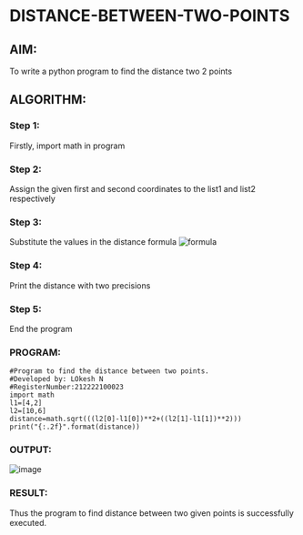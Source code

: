 # DISTANCE-BETWEEN-TWO-POINTS

## AIM:
To write a python program to find the distance two 2 points
## ALGORITHM:
### Step 1: 
Firstly, import math in program
### Step 2: 
Assign the given first and second coordinates to the list1 and list2 respectively
### Step 3: 
Substitute the values in the distance formula  ![formula](/formula.jpg)
### Step 4:
Print the distance with two precisions
### Step 5: 
End the program
### PROGRAM:
```
#Program to find the distance between two points.
#Developed by: LOkesh N
#RegisterNumber:212222100023
import math
l1=[4,2]
l2=[10,6]
distance=math.sqrt(((l2[0]-l1[0])**2+((l2[1]-l1[1])**2)))
print("{:.2f}".format(distance))
```


### OUTPUT:
![image](https://user-images.githubusercontent.com/119393019/225815127-1a99809b-f021-41e4-a6e1-4f5a988852fc.png)


### RESULT:
Thus the program to find distance between two given points is successfully executed.
